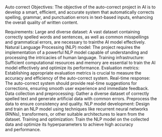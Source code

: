 Auto correct 
Objectives:
The objective of the auto-correct project in AI is to develop a smart, efficient, and accurate system that automatically corrects spelling, grammar, and punctuation errors in text-based inputs, enhancing the overall quality of written content.

Requirements: 
Large and diverse dataset: A vast dataset containing correctly spelled words and sentences, as well as common misspellings and grammatical errors, are necessary to trainthe AI model effectively.
Natural Language Processing (NLP) model: The project requires the implementation of a powerful NLP model capable of understanding and processing the intricacies of human language.
Training infrastructure: Sufficient computational resources and memory are essential to train the AI model effectively and optimize its performance.
Evaluation metrics: Establishing appropriate evaluation metrics is crucial to measure the accuracy and efficiency of the auto-correct system.
Real-time response: The auto-correct system should provide real-time suggestions for corrections, ensuring smooth user experience and immediate feedback.
Data collection and preprocessing: Gather a diverse dataset of correctly spelled text and generate artificial data with common errors. Preprocess the data to ensure consistency and quality.
NLP model development: Design and train an NLP model using techniques like recurrent neural networks (RNNs), transformers, or other suitable architectures to learn from the dataset.
Training and optimization: Train the NLP model on the collected data and optimize its hyperparameters to achieve high accuracy and performance.
